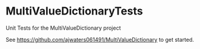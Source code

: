 # MultiValueDictionaryTests
Unit Tests for the MultiValueDictionary project

See https://github.com/ajwaters061491/MultiValueDictionary to get started.
